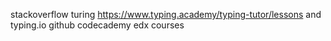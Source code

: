 stackoverflow
turing
https://www.typing.academy/typing-tutor/lessons and typing.io
github
codecademy
edx courses
